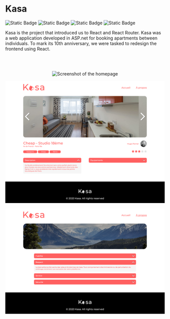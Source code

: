 # Kasa

<div>
<img alt="Static Badge" src="https://img.shields.io/badge/HTML%205-orange">
<img alt="Static Badge" src="https://img.shields.io/badge/Sass-pink">
<img alt="Static Badge" src="https://img.shields.io/badge/React-blue">
<img alt="Static Badge" src="https://img.shields.io/badge/React%20Router%20-red">
</div>

Kasa is the project that introduced us to React and React Router. 
Kasa was a web application developed in ASP.net for booking apartments between individuals. 
To mark its 10th anniversary, we were tasked to redesign the frontend using React.

<br/><br/>

<p align="center">
  <img src="public/assets/README/Screenshot-homepage.png" alt="Screenshot of the homepage" width="600"/>
</p>

<p align="center">
  <img src="public/assets/README/Screenshot-flat.png" alt="Screenshot of a apartment page" width="600"/>
</p>

<p align="center">
  <img src="public/assets/README/Screenshot-about.png" alt="Screenshot of the 'about' page'" width="600"/>
</p>
